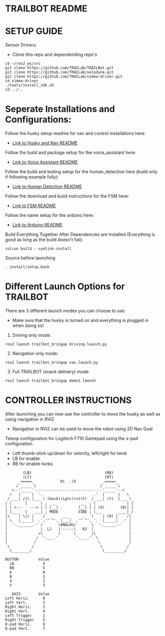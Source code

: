 TRAILBOT README 
=====

SETUP GUIDE
=============
Sensor Drivers:

- Clone this repo and dependending repo's
```
cd ~/ros2_ws/src
git clone https://github.com/TRAILab/TRAILBot.git
git clone https://github.com/TRAILab/velodyne.git
git clone https://github.com/TRAILab/ximea-driver.git
cd ximea-driver
./tools/install_sdk.sh
cd ../..
```

Seperate Installations and Configurations:
============
Follow the husky setup readme for nav and control installations here:
- [Link to Husky and Nav README](husky/README.md)

Follow the build and package setup for the voice_assistant here:
- [Link to Voice Assistant README](voice_assistant/README.md)

Follow the build and testing setup for the human_detection here (build only if following example fully):
- [Link to Human Detection README](human_detection/readme.md)

Follow the download and build instructions for the FSM here:
- [Link to FSM README](fsm/README.md)

Follow the name setup for the arduino here:
- [Link to Arduino README](Arduino/README.md)



Build Everything Together After Dependencies are Installed (Everything is good as long as the build doesn't fail):
```
colcon build --symlink-install
```

Source before launching
```
. install/setup.bash
```


Different Launch Options for TRAILBOT
=============
There are 3 different launch modes you can choose to use:
- Make sure that the husky is turned on and everything is plugged in when doing so! 

1. Driving only mode:
```
ros2 launch trailbot_bringup driving.launch.py
```

2. Navigation only mode:
```
ros2 launch trailbot_bringup nav.launch.py
```

3. Full TRAILBOT (snack delivery) mode:
```
ros2 launch trailbot_bringup demo1.launch
```


CONTROLLER INSTRUCTIONS
================
After launching you can now use the controller to move the husky as well as using navigation in RVIZ
- Navigation in RVIZ can be used to move the robot using 2D Nav Goal

Teleop configuration for Logitech F710 Gamepad using the x-pad configuration.
- Left thumb-stick up/down for velocity, left/right for twist
- LB for enable
- RB for enable-turbo
```
        (LB)                                 (RB)
        (LT)                                 (RT)
      _=====_            D(  .)X            _=====_
     / _____ \                             / _____ \
   +.-'_____'-.---------------------------.-'_____'-.+
  /   |     |  '.                       .'  |      |   \
 / ___| /|\ |___ \ (back)(Lgtc)(strt)  / ___| (Y)  |___ \
/ |      |      | ;  __           __  ; |              | |
| | <---   ---> | | (__) .       (__) | | (X)       (B)| |
| |___   |   ___| ; MODE         VIBE ; |___       ____| /
|\    | \|/ |    /  _     ___      _   \    | (A) |    /|
| \   |_____|  .','" "', |___|  ,'" "', '.  |_____|  .' |
|  '-.______.-' /       \ANALOG/       \  '-._____.-'   |
|               |  LJ   |------|   RJ  |                |
|              /\       /      \       /\               |
|             /  '.___.'        '.___.'  \              |
|            /                            \             |
 \          /                              \           /
  \________/                                \_________/

BUTTON         Value
  LB             4
  RB             5
  A              0
  B              1
  X              2
  Y              3

   AXIS        Value
Left Horiz.      0
Left Vert.       1
Right Horiz.     3
Right Vert.      4
Left Trigger     2
Right Trigger    5
D-pad Horiz.     6
D-pad Vert.      7
```
